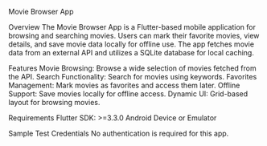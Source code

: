 Movie Browser App

Overview
The Movie Browser App is a Flutter-based mobile application for browsing and searching movies. Users can mark their favorite movies, view details, and save movie data locally for offline use. The app fetches movie data from an external API and utilizes a SQLite database for local caching.

Features
Movie Browsing: Browse a wide selection of movies fetched from the API.
Search Functionality: Search for movies using keywords.
Favorites Management: Mark movies as favorites and access them later.
Offline Support: Save movies locally for offline access.
Dynamic UI: Grid-based layout for browsing movies.

Requirements
Flutter SDK: >=3.3.0
Android Device or Emulator

Sample Test Credentials
No authentication is required for this app.
